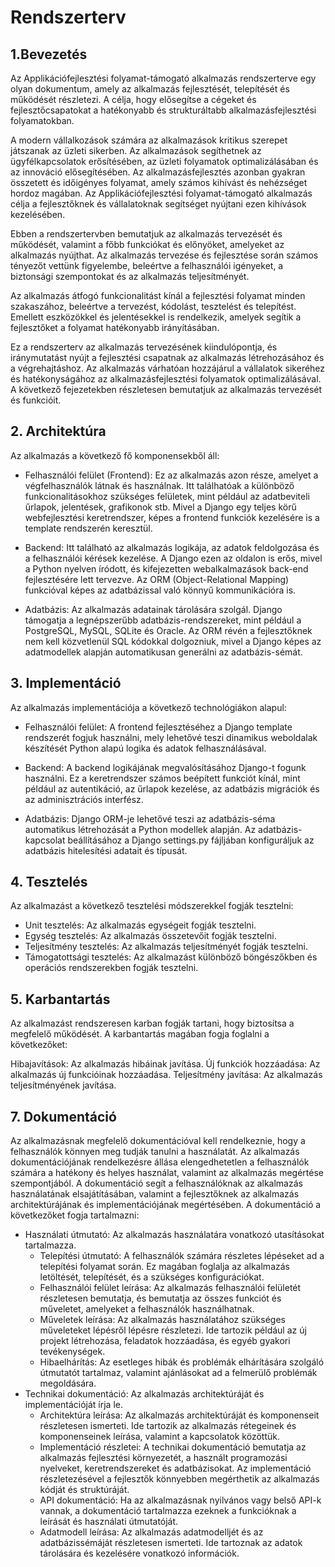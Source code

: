 # Rendszerterv

## 1.Bevezetés
Az Applikációfejlesztési folyamat-támogató alkalmazás rendszerterve egy olyan dokumentum, amely az alkalmazás fejlesztését, telepítését és működését részletezi. A célja, hogy elősegítse a cégeket és fejlesztőcsapatokat a hatékonyabb és strukturáltabb alkalmazásfejlesztési folyamatokban.

A modern vállalkozások számára az alkalmazások kritikus szerepet játszanak az üzleti sikerben. Az alkalmazások segíthetnek az ügyfélkapcsolatok erősítésében, az üzleti folyamatok optimalizálásában és az innováció elősegítésében. Az alkalmazásfejlesztés azonban gyakran összetett és időigényes folyamat, amely számos kihívást és nehézséget hordoz magában. Az Applikációfejlesztési folyamat-támogató alkalmazás célja a fejlesztőknek és vállalatoknak segítséget nyújtani ezen kihívások kezelésében.

Ebben a rendszertervben bemutatjuk az alkalmazás tervezését és működését, valamint a főbb funkciókat és előnyöket, amelyeket az alkalmazás nyújthat. Az alkalmazás tervezése és fejlesztése során számos tényezőt vettünk figyelembe, beleértve a felhasználói igényeket, a biztonsági szempontokat és az alkalmazás teljesítményét.

Az alkalmazás átfogó funkcionalitást kínál a fejlesztési folyamat minden szakaszához, beleértve a tervezést, kódolást, tesztelést és telepítést. Emellett eszközökkel és jelentésekkel is rendelkezik, amelyek segítik a fejlesztőket a folyamat hatékonyabb irányításában.

Ez a rendszerterv az alkalmazás tervezésének kiindulópontja, és iránymutatást nyújt a fejlesztési csapatnak az alkalmazás létrehozásához és a végrehajtáshoz. Az alkalmazás várhatóan hozzájárul a vállalatok sikeréhez és hatékonyságához az alkalmazásfejlesztési folyamatok optimalizálásával. A következő fejezetekben részletesen bemutatjuk az alkalmazás tervezését és funkcióit.

## 2. Architektúra
Az alkalmazás a következő fő komponensekből áll:

- Felhasználói felület (Frontend): Ez az alkalmazás azon része, amelyet a végfelhasználók látnak és használnak. Itt találhatóak a különböző funkcionalitásokhoz szükséges felületek, mint például az adatbeviteli űrlapok, jelentések, grafikonok stb. Mivel a Django egy teljes körű webfejlesztési keretrendszer, képes a frontend funkciók kezelésére is a template rendszerén keresztül.

- Backend: Itt található az alkalmazás logikája, az adatok feldolgozása és a felhasználói kérések kezelése. A Django ezen az oldalon is erős, mivel a Python nyelven íródott, és kifejezetten webalkalmazások back-end fejlesztésére lett tervezve. Az ORM (Object-Relational Mapping) funkcióval képes az adatbázissal való könnyű kommunikációra is.

- Adatbázis: Az alkalmazás adatainak tárolására szolgál. Django támogatja a legnépszerűbb adatbázis-rendszereket, mint például a PostgreSQL, MySQL, SQLite és Oracle. Az ORM révén a fejlesztőknek nem kell közvetlenül SQL kódokkal dolgozniuk, mivel a Django képes az adatmodellek alapján automatikusan generálni az adatbázis-sémát.

## 3. Implementáció
Az alkalmazás implementációja a következő technológiákon alapul:

- Felhasználói felület: A frontend fejlesztéséhez a Django template rendszerét fogjuk használni, mely lehetővé teszi dinamikus weboldalak készítését Python alapú logika és adatok felhasználásával.

- Backend: A backend logikájának megvalósításához Django-t fogunk használni. Ez a keretrendszer számos beépített funkciót kínál, mint például az autentikáció, az űrlapok kezelése, az adatbázis migrációk és az adminisztrációs interfész.

- Adatbázis: Django ORM-je lehetővé teszi az adatbázis-séma automatikus létrehozását a Python modellek alapján. Az adatbázis-kapcsolat beállításához a Django settings.py fájljában konfiguráljuk az adatbázis hitelesítési adatait és típusát.

## 4. Tesztelés

Az alkalmazást a következő tesztelési módszerekkel fogják tesztelni:
 - Unit tesztelés: Az alkalmazás egységeit fogják tesztelni.
 - Egység tesztelés: Az alkalmazás összetevőit fogják tesztelni.
 - Teljesítmény tesztelés: Az alkalmazás teljesítményét fogják tesztelni.
 - Támogatottsági tesztelés: Az alkalmazást különböző böngészőkben és operációs rendszerekben fogják tesztelni.

## 5. Karbantartás

Az alkalmazást rendszeresen karban fogják tartani, hogy biztosítsa a megfelelő működését. A karbantartás magában fogja foglalni a következőket:

Hibajavítások: Az alkalmazás hibáinak javítása.
Új funkciók hozzáadása: Az alkalmazás új funkcióinak hozzáadása.
Teljesítmény javítása: Az alkalmazás teljesítményének javítása.

## 7. Dokumentáció

Az alkalmazásnak megfelelő dokumentációval kell rendelkeznie, hogy a felhasználók könnyen meg tudják tanulni a használatát. 
Az alkalmazás dokumentációjának rendelkezésre állása elengedhetetlen a felhasználók számára a hatékony és helyes használat, valamint az alkalmazás megértése szempontjából. 
A dokumentáció segít a felhasználóknak az alkalmazás használatának elsajátításában, valamint a fejlesztőknek az alkalmazás architektúrájának és implementációjának megértésében. 
A dokumentáció a következőket fogja tartalmazni:
+ Használati útmutató: Az alkalmazás használatára vonatkozó utasításokat tartalmazza.
    - Telepítési útmutató: A felhasználók számára részletes lépéseket ad a telepítési folyamat során. Ez magában foglalja az alkalmazás letöltését, telepítését, és a szükséges konfigurációkat.
    - Felhasználói felület leírása: Az alkalmazás felhasználói felületét részletesen bemutatja, és bemutatja az összes funkciót és műveletet, amelyeket a felhasználók használhatnak.
    - Műveletek leírása: Az alkalmazás használatához szükséges műveleteket lépésről lépésre részletezi. Ide tartozik például az új projekt létrehozása, feladatok hozzáadása, és egyéb gyakori tevékenységek.
    - Hibaelhárítás: Az esetleges hibák és problémák elhárítására szolgáló útmutatót tartalmaz, valamint ajánlásokat ad a felmerülő problémák megoldására.
+ Technikai dokumentáció: Az alkalmazás architektúráját és implementációját írja le.
    - Architektúra leírása: Az alkalmazás architektúráját és komponenseit részletesen ismerteti. Ide tartozik az alkalmazás rétegeinek és komponenseinek leírása, valamint a kapcsolatok közöttük.
    - Implementáció részletei: A technikai dokumentáció bemutatja az alkalmazás fejlesztési környezetét, a használt programozási nyelveket, keretrendszereket és adatbázisokat. Az implementáció részletezésével a fejlesztők könnyebben megérthetik az alkalmazás kódját és struktúráját.
    - API dokumentáció: Ha az alkalmazásnak nyilvános vagy belső API-k vannak, a dokumentáció tartalmazza ezeknek a funkcióknak a leírását és használati útmutatóját.
    - Adatmodell leírása: Az alkalmazás adatmodelljét és az adatbázissémáját részletesen ismerteti. Ide tartoznak az adatok tárolására és kezelésére vonatkozó információk.
